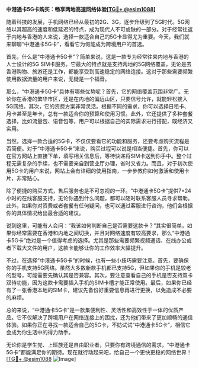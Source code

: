 **中港通卡5G卡购买：畅享两地高速网络体验[[TG💪+ @esim1088](https://t.me/s/esim1088)]**

随着科技的发展，手机网络已经从最初的2G、3G，逐步升级到了5G时代。5G网络以其超高的速度和低延迟的特点，成为现代人不可或缺的一部分。对于经常往返于内地与香港的人来说，选择一款适合自己的5G卡显得尤为重要。今天，我们就来聊聊“中港通卡5G卡”，看看它为何能成为跨境用户的首选。

首先，什么是“中港通卡5G卡”？简单来说，这是一款专为经常往来内地与香港的人士设计的5G SIM卡服务。它最大的特点就是支持两地的5G网络覆盖，无论是去香港购物、旅游还是工作，都能享受到高速稳定的网络连接。这对于那些需要频繁使用数据流量的用户来说，无疑是一个福音。

那么，“中港通卡5G卡”具体有哪些优势呢？首先，它的网络覆盖范围非常广。无论你在香港的繁华市区，还是在内地的偏远山区，只要信号允许，就能轻松接入5G网络。其次，它的资费方案非常灵活。根据不同的需求，你可以选择日租卡、月卡甚至是年卡，总有一款适合你的预算和使用习惯。此外，它还提供了多种套餐选择，比如流量包、语音包等，用户可以根据自己的实际需求进行搭配，既经济又实用。

当然，选择一款合适的5G卡，不仅仅要看它的功能和服务，还要考虑购买流程是否简便。对于“中港通卡5G卡”来说，购买过程可以说是相当便捷。首先，你可以在官方网站上直接下单，填写相关信息后，等待快递将SIM卡送到你手中。整个过程无需复杂的手续，也不需要亲自到营业厅办理，省时又省力。而且，对于初次使用5G卡的用户来说，网站上会有详细的使用指南，一步步教你如何激活和使用卡片，非常贴心。

除了便捷的购买方式，售后服务也是不可忽视的一环。“中港通卡5G卡”提供7×24小时的在线客服支持，无论你遇到什么问题，都可以随时联系客服人员寻求帮助。此外，如果你对资费或者套餐有任何疑问，也可以通过客服进行咨询，他们会根据你的具体情况给出最合适的建议。

说到这里，可能有人会问：“我该如何判断自己是否需要这款卡？”其实很简单，如果你经常需要在香港和内地之间切换，并且对网络速度有较高要求，那么“中港通卡5G卡”绝对是一个值得考虑的选择。尤其是那些需要频繁视频通话、在线办公或者下载大文件的用户，这款卡能够让你的工作效率大幅提升。

不过，在选择“中港通卡5G卡”的时候，也有一些小技巧需要注意。首先，要确保你的手机支持5G网络。虽然大多数新款手机都已支持5G，但如果你的手机是较老的型号，可能需要先确认其是否兼容。其次，要注意查看自己的手机是否支持双卡双待功能，因为这款卡需要插入手机的SIM卡槽才能正常使用。最后，如果你已经有了一张香港本地的SIM卡，建议先备份好重要信息再进行更换，以免造成不必要的麻烦。

总的来说，“中港通卡5G卡”是一款集便利性、灵活性和高效性于一体的优质产品。它不仅解决了跨境用户在网络连接上的困扰，还为他们带来了更加顺畅的通信体验。如果你正在寻找一款适合自己的5G卡，不妨试试“中港通卡5G卡”，相信它会成为你生活中的得力助手。

无论你是学生党、上班族还是自由职业者，只要你有跨境通信的需求，“中港通卡5G卡”都能满足你的期待。现在就行动起来吧，给自己一个更快更稳的网络世界！[[TG💪+ @esim1088](https://t.me/s/esim1088) ![Image](https://i.postimg.cc/4NQfJmqS/Snipaste-2025-05-13-00-14-12.png)]